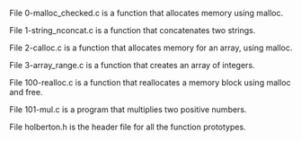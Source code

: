 File 0-malloc_checked.c is a function that allocates memory using malloc.



File 1-string_nconcat.c is a function that concatenates two strings.



File 2-calloc.c is a function that allocates memory for an array, using malloc.



File 3-array_range.c is a function that creates an array of integers.



File 100-realloc.c is a function that reallocates a memory block using malloc and free.



File 101-mul.c is a program that multiplies two positive numbers.



File holberton.h is the header file for all the function prototypes.